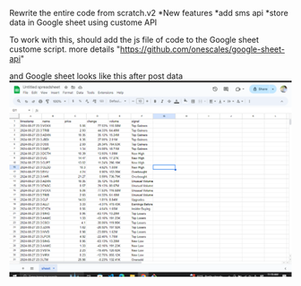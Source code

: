 Rewrite the entire code from scratch.v2
*New features 
      *add sms api
      *store data in Google sheet using custome API

To work with this, should add the js file of code to the Google sheet custome script.
more details  "https://github.com/onescales/google-sheet-api"


and Google sheet looks like this after post data
![alt text](data.png)

